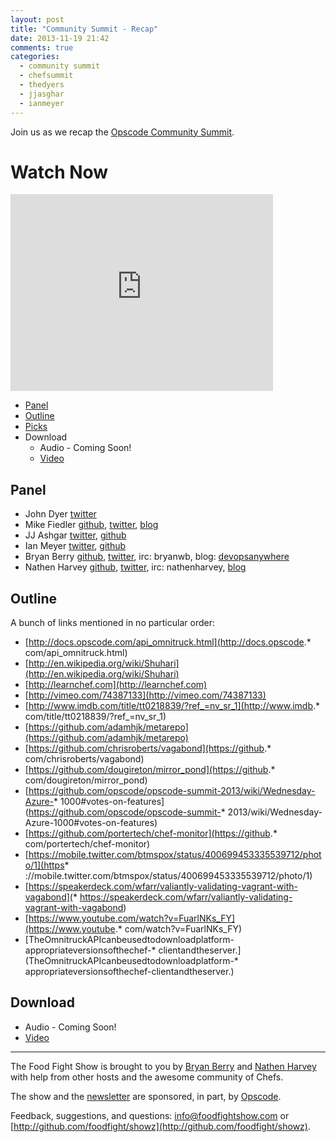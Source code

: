 ```yaml
---
layout: post
title: "Community Summit - Recap"
date: 2013-11-19 21:42
comments: true
categories: 
  - community summit
  - chefsummit
  - thedyers
  - jjasghar
  - ianmeyer
---
```


Join us as we recap the [Opscode Community Summit](https://github.com/opscode/opscode-summit-2013/wiki).

# Watch Now


<iframe width="420" height="315" src="http://www.youtube.com/embed/WjEIK9CG2dE" frameborder="0" allowfullscreen></iframe>

* [Panel](http://foodfightshow.org/2013/11/community-summit-recap.html#panel)
* [Outline](http://foodfightshow.org/2013/11/community-summit-recap.html#outline)
* [Picks](http://foodfightshow.org/2013/11/community-summit-recap.html#picks)
* Download
  * Audio - Coming Soon!
  * [Video](http://www.youtube.com/watch?v=WjEIK9CG2dE)

Panel<a name="panel"></a>
-----
* John Dyer [twitter](https://twitter.com/thedyers)
* Mike Fiedler [github](http://github.com/miketheman), [twitter](http://twitter.com/mikefiedler), [blog](http://www.miketheman.net)
* JJ Ashgar [twitter](https://twitter.com/jjasghar), [github](https://github.com/jjasghar)
* Ian Meyer [twitter](https://twitter.com/ianmeyer), [github](https://github.com/imeyer)
* Bryan Berry [github](http://github.com/bryanwb), [twitter](http://twitter.com/bryanwb), irc: bryanwb, blog: [devopsanywhere](http://devopsanywhere.blogspot.com)
* Nathen Harvey [github](http://github.com/nathenharvey), [twitter](http://twitter.com/nathenharvey), irc: nathenharvey, [blog](http://nathenharvey.com)

Outline<a href="outline"></a>
-------
A bunch of links mentioned in no particular order:

* [http://docs.opscode.com/api_omnitruck.html](http://docs.opscode.* com/api_omnitruck.html)
* [http://en.wikipedia.org/wiki/Shuhari](http://en.wikipedia.org/wiki/Shuhari)
* [http://learnchef.com](http://learnchef.com)
* [http://vimeo.com/74387133](http://vimeo.com/74387133)
* [http://www.imdb.com/title/tt0218839/?ref_=nv_sr_1](http://www.imdb.* com/title/tt0218839/?ref_=nv_sr_1)
* [https://github.com/adamhjk/metarepo](https://github.com/adamhjk/metarepo)
* [https://github.com/chrisroberts/vagabond](https://github.* com/chrisroberts/vagabond)
* [https://github.com/dougireton/mirror_pond](https://github.* com/dougireton/mirror_pond)
* [https://github.com/opscode/opscode-summit-2013/wiki/Wednesday-Azure-* 1000#votes-on-features](https://github.com/opscode/opscode-summit-* 2013/wiki/Wednesday-Azure-1000#votes-on-features)
* [https://github.com/portertech/chef-monitor](https://github.* com/portertech/chef-monitor)
* [https://mobile.twitter.com/btmspox/status/400699453335539712/photo/1](https* ://mobile.twitter.com/btmspox/status/400699453335539712/photo/1)
* [https://speakerdeck.com/wfarr/valiantly-validating-vagrant-with-vagabond](* https://speakerdeck.com/wfarr/valiantly-validating-vagrant-with-vagabond)
* [https://www.youtube.com/watch?v=FuarlNKs_FY](https://www.youtube.* com/watch?v=FuarlNKs_FY)
* [TheOmnitruckAPIcanbeusedtodownloadplatform-appropriateversionsofthechef-* clientandtheserver.](TheOmnitruckAPIcanbeusedtodownloadplatform-* appropriateversionsofthechef-clientandtheserver.) 


Download
--------
* Audio - Coming Soon!
* [Video](http://www.youtube.com/watch?v=WjEIK9CG2dE)

<hr />

The Food Fight Show is brought to you by [Bryan Berry](https://twitter.com/bryanwb) and [Nathen Harvey](https://twitter.com/nathenharvey) with help from other hosts and the awesome community of Chefs.

The show and the [newsletter](http://us6.campaign-archive2.com/home/?u=7d43a288e882a145b7e99c650&id=ad8186466d) are sponsored, in part, by [Opscode](http://www.opscode.com).

Feedback, suggestions, and questions:  [info@foodfightshow.com](mailto:info@foodfightshow.com) or  [http://github.com/foodfight/showz](http://github.com/foodfight/showz).

